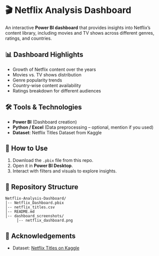 # 🎬 Netflix Analysis Dashboard

An interactive **Power BI dashboard** that provides insights into Netflix’s content library, including movies and TV shows across different genres, ratings, and countries.

## 📊 Dashboard Highlights

* Growth of Netflix content over the years
* Movies vs. TV shows distribution
* Genre popularity trends
* Country-wise content availability
* Ratings breakdown for different audiences

## 🛠 Tools & Technologies

* **Power BI** (Dashboard creation)
* **Python / Excel** (Data preprocessing – optional, mention if you used)
* **Dataset**: Netflix Titles Dataset from Kaggle

## 🚀 How to Use

1. Download the `.pbix` file from this repo.
2. Open it in **Power BI Desktop**.
3. Interact with filters and visuals to explore insights.

## 📂 Repository Structure

```
Netflix-Analysis-Dashboard/
│-- Netflix_Dashboard.pbix
│-- netflix_titles.csv
│-- README.md
│-- dashboard_screenshots/
     │-- netflix_dashboard.png
```

## 🙌 Acknowledgements

* Dataset: [Netflix Titles on Kaggle](https://www.kaggle.com/shivamb/netflix-shows)
